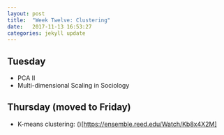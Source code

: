 ```yaml
---
layout: post
title:  "Week Twelve: Clustering"
date:   2017-11-13 16:53:27
categories: jekyll update
---
```


## Tuesday
- PCA II
- Multi-dimensional Scaling in Sociology

## Thursday (moved to Friday)
- K-means clustering: ()[https://ensemble.reed.edu/Watch/Kb8x4X2M]